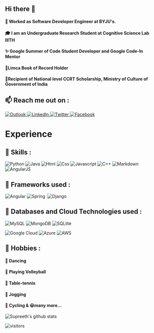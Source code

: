


## Hi there 👋 

<!--
**SupreethSudhakaranMenon/SupreethSudhakaranMenon** is a ✨ _special_ ✨ repository because its `README.md` (this file) appears on your GitHub profile.

Here are some ideas to get you started:

- 🔭 I’m currently working on ...
- 🌱 I’m currently learning ...
- 👯 I’m looking to collaborate on ...
- 🤔 I’m looking for help with ...
- 💬 Ask me about ...
- 📫 How to reach me: ...
- 😄 Pronouns: ...
- ⚡ Fun fact: ...
-->

#### 💼 Worked as Software Developer Engineer at BYJU's. 
#### :mortar_board:  I am an Undergraduate Research Student at Cognitive Science Lab IIITH 
#### ✨ Google Summer of Code Student Developer and Google Code-In Mentor
#### 🏅Limca Book of Record Holder 
#### 🏅Recipient of National level CCRT Scholarship, Ministry of Culture of Government of India

## 📫 Reach me out on :
<p>
  <a href="mailto:supreethmenon14@gmail.com?" target="_blank">
  <img alt="Outlook" src="https://img.shields.io/badge/Gmail-D14836?style=for-the-badge&logo=gmail&logoColor=white" />
</a>


<a href="https://www.linkedin.com/in/supreeth-sudhakaran-menon-5aa282174/" target="_blank">
    <img alt="LinkedIn" src="https://img.shields.io/badge/linkedin-%230077B5.svg?&style=for-the-badge&logo=linkedin&logoColor=white" />
</a>  


<a href="https://twitter.com/MenonSupreeth" target="_blank">
   <img alt="Twitter" src="https://img.shields.io/badge/twitter-%231DA1F2.svg?&style=for-the-badge&logo=twitter&logoColor=white" />
  </a>
  
 <a href="https://www.facebook.com/supreethsudhakaran.menon.9/" target="_blank">
    <img alt="Facebook" src="https://img.shields.io/badge/Facebook-1877F2?style=for-the-badge&logo=facebook&logoColor=white" />
</a> 
</p>

# Experience
## 🚀 Skills : 

<img alt="Python" src="https://img.shields.io/badge/Python-3776AB?style=for-the-badge&logo=python&logoColor=white" /> <img alt="Java" src="https://img.shields.io/badge/Java-ED8B00?style=for-the-badge&logo=java&logoColor=white"/> <img alt="Html" src="https://img.shields.io/badge/HTML-239120?style=for-the-badge&logo=html5&logoColor=white" /> <img alt="Css" src="https://img.shields.io/badge/CSS-239120?&style=for-the-badge&logo=css3&logoColor=white" /> <img alt="Javascript" src="https://img.shields.io/badge/JavaScript-F7DF1E?style=for-the-badge&logo=javascript&logoColor=black" />  <img alt="C++" src="https://img.shields.io/badge/C%2B%2B-00599C?style=for-the-badge&logo=c%2B%2B&logoColor=white" /> <img alt="Markdown" src="https://img.shields.io/badge/Markdown-000000?style=for-the-badge&logo=markdown&logoColor=white" />  <img alt="AngularJS" src="https://img.shields.io/badge/AngularJS-E23237?style=for-the-badge&logo=angularjs&logoColor=white" />  <img alt="" src="" />  

## 🚀 Frameworks used : 

<img alt="Angular" src="https://img.shields.io/badge/Angular-DD0031?style=for-the-badge&logo=angular&logoColor=white"/> <img alt="Spring" src="https://img.shields.io/badge/Spring-6DB33F?style=for-the-badge&logo=spring&logoColor=white"/> <img alt="" src="https://img.shields.io/badge/Flask-000000?style=for-the-badge&logo=flask&logoColor=white" /> <img alt="Django" src="https://img.shields.io/badge/Django-092E20?style=for-the-badge&logo=django&logoColor=white"/> 

## 🚀 Databases and Cloud Technologies used : 

<img alt="MySQL" src="https://img.shields.io/badge/MySQL-00000F?style=for-the-badge&logo=mysql&logoColor=white"/> <img alt="MongoDB" src="https://img.shields.io/badge/MongoDB-4EA94B?style=for-the-badge&logo=mongodb&logoColor=white"/> <img alt="SQLlite" src="https://img.shields.io/badge/SQLite-07405E?style=for-the-badge&logo=sqlite&logoColor=white"/>  

<img alt="Google Cloud" src="https://img.shields.io/badge/Google_Cloud-4285F4?style=for-the-badge&logo=google-cloud&logoColor=white"/> <img alt="Azure" src="https://img.shields.io/badge/Microsoft_Azure-0089D6?style=for-the-badge&logo=microsoft-azure&logoColor=white"/> <img alt="AWS" src="https://img.shields.io/badge/Amazon_AWS-232F3E?style=for-the-badge&logo=amazon-aws&logoColor=white"/>


## 🚀 Hobbies :

#### 🕺 Dancing
#### 🏐 Playing Volleyball
#### 🎾 Table-tennis
#### 🏃 Jogging 
#### 🚴 Cycling & 😃many more...









<!-- #### 📫 How to reach me : -->





![Supreeth's github stats](https://github-readme-stats.vercel.app/api?username=SupreethSudhakaranMenon&show_icons=true&theme=vue-dark)


![visitors](https://visitor-badge.glitch.me/badge?page_id=SupreethSudhakaranMenon.count_visitors)
